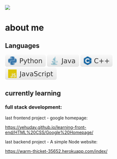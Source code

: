 <img src="https://github.com/yehudav/yehudav/blob/main/hello%20there.gif">

# about me

## Languages
<img src="https://github.com/yehudav/yehudav/blob/main/python.svg"> <img src="https://github.com/yehudav/yehudav/blob/main/java.svg"> <img src="https://github.com/yehudav/yehudav/blob/main/c++.svg"> <img src="https://github.com/yehudav/yehudav/blob/main/javascript.svg">



## currently learning

### full stack development:

last frontend project - google homepage:

https://yehudav.github.io/learning-front-end/HTML%20CSS/Google%20Homepage/

last backend project - A simple Node website:

https://warm-thicket-35652.herokuapp.com/index/


